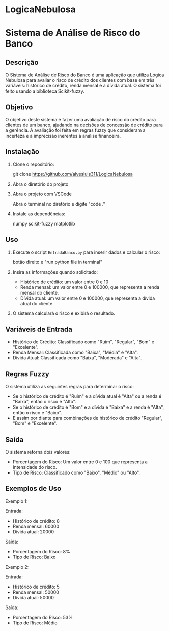 # LogicaNebulosa
# Sistema de Análise de Risco do Banco

## Descrição

O Sistema de Análise de Risco do Banco é uma aplicação que utiliza Lógica Nebulosa para avaliar o risco de crédito dos clientes com base em três variáveis: histórico de crédito, renda mensal e a dívida atual. O sistema foi feito usando a biblioteca Scikit-fuzzy.

## Objetivo

O objetivo deste sistema é fazer uma avaliação de risco do crédito para clientes de um banco, ajudando na decisões de concessão de crédito para a gerência. A avaliação foi feita em regras fuzzy que consideram a incerteza e a imprecisão inerentes à análise financeira.

## Instalação

1. Clone o repositório:

   git clone https://github.com/alvesluis311/LogicaNebulosa

2. Abra o diretório do projeto
  
3. Abra o projeto com VSCode

   Abra o terminal no diretório e digite "code ."
   
4. Instale as dependências:

   numpy
   scikit-fuzzy
   matplotlib

## Uso

1. Execute o script `EntradaBanco.py` para inserir dados e calcular o risco:

   botão direito e "run python file in terminal"

2. Insira as informações quando solicitado:

   - Histórico de crédito: um valor entre 0 e 10
   - Renda mensal: um valor entre 0 e 100000, que representa a renda mensal do cliente.
   - Dívida atual: um valor entre 0 e 100000, que representa a dívida atual do cliente.

3. O sistema calculará o risco e exibirá o resultado.

## Variáveis de Entrada

- Histórico de Crédito: Classificado como "Ruim", "Regular", "Bom" e "Excelente".
- Renda Mensal: Classificada como "Baixa", "Média" e "Alta".
- Dívida Atual: Classificada como "Baixa", "Moderada" e "Alta".

## Regras Fuzzy

O sistema utiliza as seguintes regras para determinar o risco:

- Se o histórico de crédito é "Ruim" e a dívida atual é "Alta" ou a renda é "Baixa", então o risco é "Alto".
- Se o histórico de crédito é "Bom" e a dívida é "Baixa" e a renda é "Alta", então o risco é "Baixo".
- E assim por diante para combinações de histórico de crédito "Regular", "Bom" e "Excelente".

## Saída

O sistema retorna dois valores:
- Porcentagem do Risco: Um valor entre 0 e 100 que representa a intensidade do risco.
- Tipo de Risco: Classificado como "Baixo", "Médio" ou "Alto".

## Exemplos de Uso
Exemplo 1:

Entrada:
- Histórico de crédito: 8
- Renda mensal: 60000
- Dívida atual: 20000

Saída:
- Porcentagem do Risco: 8%
- Tipo de Risco: Baixo

Exemplo 2:

Entrada:
- Histórico de crédito: 5
- Renda mensal: 50000
- Dívida atual: 50000

Saída:
- Porcentagem do Risco: 53%
- Tipo de Risco: Médio
